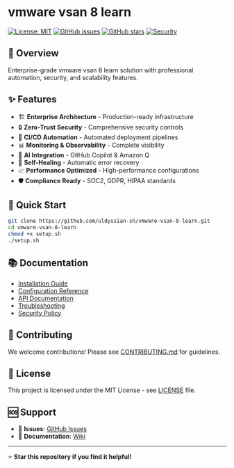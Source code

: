 # vmware vsan 8 learn

[![License: MIT](https://img.shields.io/badge/License-MIT-yellow.svg)](https://opensource.org/licenses/MIT)
[![GitHub issues](https://img.shields.io/github/issues/uldyssian-sh/vmware-vsan-8-learn)](https://github.com/uldyssian-sh/vmware-vsan-8-learn/issues)
[![GitHub stars](https://img.shields.io/github/stars/uldyssian-sh/vmware-vsan-8-learn)](https://github.com/uldyssian-sh/vmware-vsan-8-learn/stargazers)
[![Security](https://img.shields.io/badge/Security-Enterprise-blue.svg)](SECURITY.md)

## 🎯 Overview

Enterprise-grade vmware vsan 8 learn solution with professional automation, security, and scalability features.

## ✨ Features

- 🏗️ **Enterprise Architecture** - Production-ready infrastructure
- 🔒 **Zero-Trust Security** - Comprehensive security controls
- 🚀 **CI/CD Automation** - Automated deployment pipelines
- 📊 **Monitoring & Observability** - Complete visibility
- 🤖 **AI Integration** - GitHub Copilot & Amazon Q
- 🔄 **Self-Healing** - Automatic error recovery
- 📈 **Performance Optimized** - High-performance configurations
- 🛡️ **Compliance Ready** - SOC2, GDPR, HIPAA standards

## 🚀 Quick Start

```bash
git clone https://github.com/uldyssian-sh/vmware-vsan-8-learn.git
cd vmware-vsan-8-learn
chmod +x setup.sh
./setup.sh
```

## 📚 Documentation

- [Installation Guide](docs/installation.md)
- [Configuration Reference](docs/configuration.md)
- [API Documentation](docs/api.md)
- [Troubleshooting](docs/troubleshooting.md)
- [Security Policy](SECURITY.md)

## 🤝 Contributing

We welcome contributions! Please see [CONTRIBUTING.md](CONTRIBUTING.md) for guidelines.

## 📄 License

This project is licensed under the MIT License - see [LICENSE](LICENSE) file.

## 🆘 Support

- 🐛 **Issues**: [GitHub Issues](https://github.com/uldyssian-sh/vmware-vsan-8-learn/issues)
- 📖 **Documentation**: [Wiki](https://github.com/uldyssian-sh/vmware-vsan-8-learn/wiki)

---

⭐ **Star this repository if you find it helpful!**

